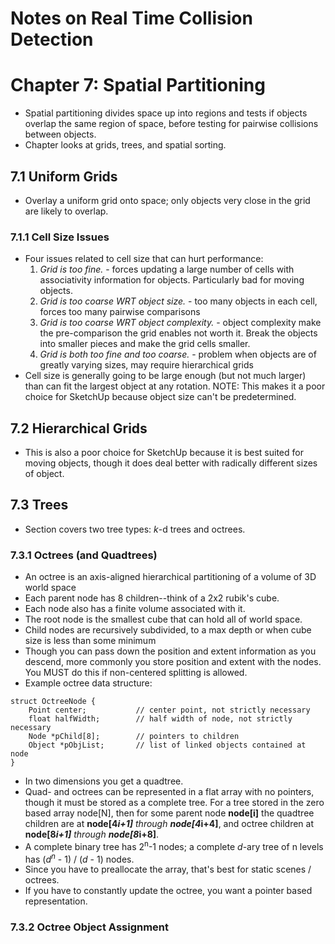 # Notes on Real Time Collision Detection

# Chapter 7: Spatial Partitioning

* Spatial partitioning divides space up into regions and tests if objects overlap the same region of space, before testing for pairwise collisions between objects.
* Chapter looks at grids, trees, and spatial sorting.

## 7.1 Uniform Grids

* Overlay a uniform grid onto space; only objects very close in the grid are likely to overlap.

### 7.1.1 Cell Size Issues

* Four issues related to cell size that can hurt performance:
    1. _Grid is too fine._ - forces updating a large number of cells with associativity information for objects. Particularly bad for moving objects.
    1. _Grid is too coarse WRT object size._ - too many objects in each cell, forces too many pairwise comparisons
    1. _Grid is too coarse WRT object complexity._ - object complexity make the pre-comparison the grid enables not worth it. Break the objects into smaller pieces and make the grid cells smaller.
    1. _Grid is both too fine and too coarse._ - problem when objects are of greatly varying sizes, may require hierarchical grids
* Cell size is generally going to be large enough (but not much larger) than can fit the largest object at any rotation. NOTE: This makes it a poor choice for SketchUp because object size can't be predetermined.

## 7.2 Hierarchical Grids

* This is also a poor choice for SketchUp because it is best suited for moving objects, though it does deal better with radically different sizes of object.

## 7.3 Trees

* Section covers two tree types: <i>k</i>-d trees and octrees.

### 7.3.1 Octrees (and Quadtrees)

* An octree is an axis-aligned hierarchical partitioning of a volume of 3D world space
* Each parent node has 8 children--think of a 2x2 rubik's cube.
* Each node also has a finite volume associated with it.
* The root node is the smallest cube that can hold all of world space.
* Child nodes are recursively subdivided, to a max depth or when cube size is less than some minimum
* Though you can pass down the position and extent information as you descend, more commonly you store position and extent with the nodes. You MUST do this if non-centered splitting is allowed.
* Example octree data structure:

```
struct OctreeNode {
    Point center;           // center point, not strictly necessary
    float halfWidth;        // half width of node, not strictly necessary
    Node *pChild[8];        // pointers to children
    Object *pObjList;       // list of linked objects contained at node
}
```

* In two dimensions you get a quadtree.
* Quad- and octrees can be represented in a flat array with no pointers, though it must be stored as a complete tree. For a tree stored in the zero based array node[N], then for some parent node <b>node[i]</b> the quadtree children are at <b>node[4*i+1]</b> through <b>node[4*i+4]</b>, and octree children at <b>node[8*i+1]</b> through <b>node[8*i+8]</b>.
* A complete binary tree has 2<sup>n</sup>-1 nodes; a complete <i>d</i>-ary tree of n levels has (<i>d</i><sup><i>n</i></sup> - 1) / (<i>d</i> - 1) nodes.
* Since you have to preallocate the array, that's best for static scenes / octrees.
* If you have to constantly update the octree, you want a pointer based representation.

### 7.3.2 Octree Object Assignment


